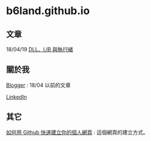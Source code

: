 # b6land.github.io

## 文章

18/04/19 [DLL、LIB 與執行緒](DLL_LIB_Thread.md)

## 關於我

[Blogger](https://fiftycheng.blogspot.tw/) : 18/04 以前的文章

[LinkedIn](www.linkedin.com/in/guan-lun-cheng-4b3705153)

## 其它

[如何用 Github 快速建立你的個人網頁](https://www.openfoundry.org/tw/foss-programs/9307-github-pages) : 這個網頁的建立方式。